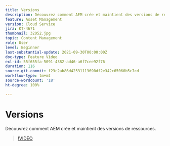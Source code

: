 ```yaml
---
title: Versions
description: Découvrez comment AEM crée et maintient des versions de ressources.
feature: Asset Management
version: Cloud Service
jira: KT-4671
thumbnail: 32052.jpg
topic: Content Management
role: User
level: Beginner
last-substantial-update: 2021-09-30T00:00:00Z
doc-type: Feature Video
exl-id: 55f655fa-5091-4382-ad46-a6f7cee92f76
duration: 116
source-git-commit: f23c2ab86d42531113690df2e342c65060b5c7cd
workflow-type: tm+mt
source-wordcount: '18'
ht-degree: 100%

---
```


# Versions

Découvrez comment AEM crée et maintient des versions de ressources.

>[!VIDEO](https://video.tv.adobe.com/v/32052?quality=12&learn=on)
